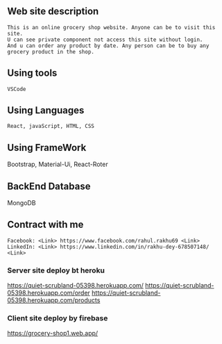 ## Web site description

    This is an online grocery shop website. Anyone can be to visit this site. 
    U can see private component not access this site without login.
    And u can order any product by date. Any person can be to buy any grocery product in the shop.

## Using tools

    VSCode

## Using Languages

    React, javaScript, HTML, CSS
    
## Using FrameWork
  
  Bootstrap, Material-Ui, React-Roter

## BackEnd Database
  
  MongoDB

## Contract with me
    Facebook: <Link> https://www.facebook.com/rahul.rakhu69 <Link>
    LinkedIn: <Link> https://www.linkedin.com/in/rakhu-dey-678507148/ <Link>

### Server site deploy bt heroku

https://quiet-scrubland-05398.herokuapp.com/
https://quiet-scrubland-05398.herokuapp.com/order
https://quiet-scrubland-05398.herokuapp.com/products

### Client site deploy by firebase

https://grocery-shop1.web.app/
